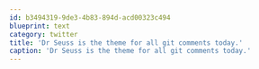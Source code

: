 ```yaml
---
id: b3494319-9de3-4b83-894d-acd00323c494
blueprint: text
category: twitter
title: 'Dr Seuss is the theme for all git comments today.'
caption: 'Dr Seuss is the theme for all git comments today.'
---
```

